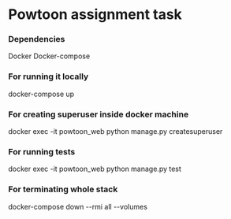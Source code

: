# Powtoon assignment task

### Dependencies
Docker
Docker-compose

### For running it locally
docker-compose up

### For creating superuser inside docker machine
docker exec -it powtoon_web python manage.py createsuperuser

### For running tests
docker exec -it powtoon_web python manage.py test

### For terminating whole stack
docker-compose down --rmi all --volumes
